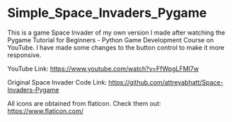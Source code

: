 # Simple_Space_Invaders_Pygame

This is a game Space Invader of my own version I made after watching the Pygame Tutorial for Beginners - Python Game Development Course on YouTube. I have made some changes to the button control to make it more responsive.

YouTube Link: https://www.youtube.com/watch?v=FfWpgLFMI7w

Original Space Invader Code Link: https://github.com/attreyabhatt/Space-Invaders-Pygame

All icons are obtained from flaticon.
Check them out: https://www.flaticon.com/
